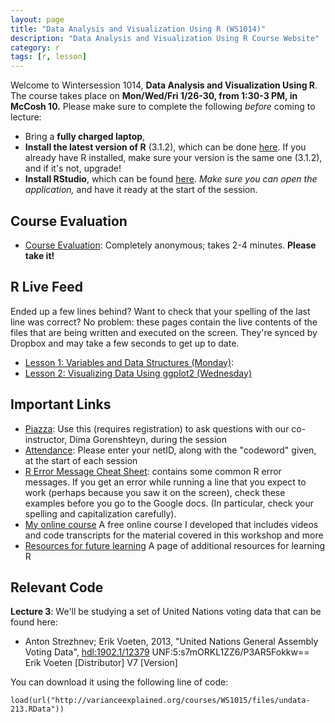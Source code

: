 ```yaml
---
layout: page
title: "Data Analysis and Visualization Using R (WS1014)"
description: "Data Analysis and Visualization Using R Course Website"
category: r
tags: [r, lesson]
---
```


Welcome to Wintersession 1014, **Data Analysis and Visualization Using R**. The course takes place on **Mon/Wed/Fri 1/26-30, from 1:30-3 PM, in McCosh 10.** Please make sure to complete the following *before* coming to lecture:

* Bring a **fully charged laptop**,
* **Install the latest version of R** (3.1.2), which can be done [here](http://lib.stat.cmu.edu/R/CRAN/). If you already have R installed, make sure your version is the same one (3.1.2), and if it's not, upgrade!
* **Install RStudio**, which can be found [here](http://www.rstudio.com/). *Make sure you can open the application,* and have it ready at the start of the session.

Course Evaluation
----------------

* [Course Evaluation](https://docs.google.com/forms/d/1H7xHmuouSTkyh-8CAbRWxsKCeH9PlQAjKAOn8h5JrbU/viewform?usp=send_form): Completely anonymous; takes 2-4 minutes. **Please take it!**

R Live Feed
----------------
Ended up a few lines behind? Want to check that your spelling of the last line was correct? No problem: these pages contain the live contents of the files that are being written and executed on the screen. They're synced by Dropbox and may take a few seconds to get up to date.
 
* [Lesson 1: Variables and Data Structures (Monday)](https://www.dropbox.com/s/iguarzrdlr4hvqm/WS1014_Lesson1.R?dl=1):
* [Lesson 2: Visualizing Data Using ggplot2 (Wednesday)](https://www.dropbox.com/s/uildugxebs4p7l6/WS1014_Lesson2.txt?dl=0)

Important Links
---------------

* [Piazza](http://piazza.com/princeton/other/wintersession1014): Use this (requires registration) to ask questions with our co-instructor, Dima Gorenshteyn, during the session
* [Attendance](http://goo.gl/forms/ydbLyuoOyz): Please enter your netID, along with the "codeword" given, at the start of each session
* [R Error Message Cheat Sheet](/courses/errors): contains some common R error messages. If you get an error while running a line that you expect to work (perhaps because you saw it on the screen), check these examples before you go to the Google docs. (In particular, check your spelling and capitalization carefully).
* [My online course](/RData/) A free online course I developed that includes videos and code transcripts for the material covered in this workshop and more
* [Resources for future learning](/RData/resources/) A page of additional resources for learning R

Relevant Code
---------------

**Lecture 3**: We'll be studying a set of United Nations voting data that can be found here:

* Anton Strezhnev; Erik Voeten, 2013, "United Nations General Assembly Voting Data", <a href="http://hdl.handle.net/1902.1/12379">hdl:1902.1/12379</a> UNF:5:s7mORKL1ZZ6/P3AR5Fokkw== Erik Voeten [Distributor] V7 [Version]

You can download it using the following line of code:

    load(url("http://varianceexplained.org/courses/WS1015/files/undata-213.RData"))
